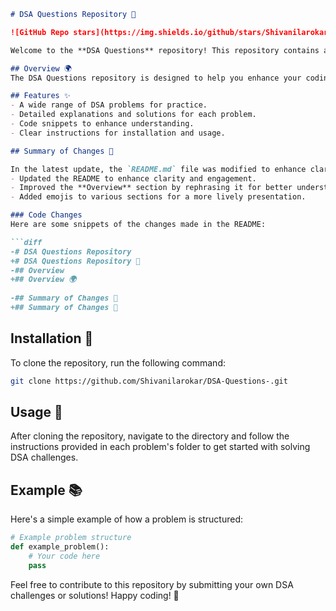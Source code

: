 ```markdown
# DSA Questions Repository 🚀

![GitHub Repo stars](https://img.shields.io/github/stars/Shivanilarokar/DSA-Questions-) ![GitHub forks](https://img.shields.io/github/forks/Shivanilarokar/DSA-Questions-) ![License](https://img.shields.io/badge/license-MIT-blue)

Welcome to the **DSA Questions** repository! This repository contains a collection of data structure and algorithm challenges designed to help you improve your coding skills through a variety of DSA problems.

## Overview 🌍
The DSA Questions repository is designed to help you enhance your coding abilities through a diverse set of DSA challenges.

## Features ✨
- A wide range of DSA problems for practice.
- Detailed explanations and solutions for each problem.
- Code snippets to enhance understanding.
- Clear instructions for installation and usage.

## Summary of Changes 📜

In the latest update, the `README.md` file was modified to enhance clarity and showcase the repository's purpose more effectively. Key changes include:
- Updated the README to enhance clarity and engagement.
- Improved the **Overview** section by rephrasing it for better understanding.
- Added emojis to various sections for a more lively presentation.

### Code Changes
Here are some snippets of the changes made in the README:

```diff
-# DSA Questions Repository
+# DSA Questions Repository 🚀
-## Overview
+## Overview 🌍
 
-## Summary of Changes 📜
+## Summary of Changes 📜
```

## Installation 🔧
To clone the repository, run the following command:

```bash
git clone https://github.com/Shivanilarokar/DSA-Questions-.git
```

## Usage 📖
After cloning the repository, navigate to the directory and follow the instructions provided in each problem's folder to get started with solving DSA challenges.

## Example 📚
Here's a simple example of how a problem is structured:

```python
# Example problem structure
def example_problem():
    # Your code here
    pass
```

Feel free to contribute to this repository by submitting your own DSA challenges or solutions! Happy coding! 🎉
```